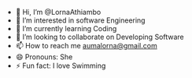 - 👋 Hi, I’m @LornaAthiambo
- 👀 I’m interested in software Engineering
- 🌱 I’m currently learning Coding
- 💞️ I’m looking to collaborate on Developing Software
- 📫 How to reach me aumalorna@gmail.com
- 😄 Pronouns: She
- ⚡ Fun fact: I love Swimming

<!---
LornaAthiambo/LornaAthiambo is a ✨ special ✨ repository because its `README.md` (this file) appears on your GitHub profile.
You can click the Preview link to take a look at your changes.
--->
